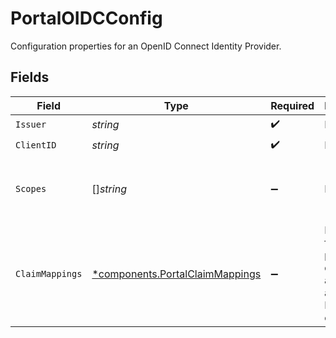 # PortalOIDCConfig

Configuration properties for an OpenID Connect Identity Provider.


## Fields

| Field                                                                             | Type                                                                              | Required                                                                          | Description                                                                       | Example                                                                           |
| --------------------------------------------------------------------------------- | --------------------------------------------------------------------------------- | --------------------------------------------------------------------------------- | --------------------------------------------------------------------------------- | --------------------------------------------------------------------------------- |
| `Issuer`                                                                          | *string*                                                                          | :heavy_check_mark:                                                                | N/A                                                                               | https://identity.example.com/v2                                                   |
| `ClientID`                                                                        | *string*                                                                          | :heavy_check_mark:                                                                | N/A                                                                               | x7id0o42lklas0blidl2                                                              |
| `Scopes`                                                                          | []*string*                                                                        | :heavy_minus_sign:                                                                | N/A                                                                               | [<br/>"email",<br/>"openid",<br/>"profile"<br/>]                                  |
| `ClaimMappings`                                                                   | [*components.PortalClaimMappings](../../models/components/portalclaimmappings.md) | :heavy_minus_sign:                                                                | Mappings from a portal developer atribute to an Identity Provider claim.          | {<br/>"name": "name",<br/>"email": "email",<br/>"groups": "custom-group-claim"<br/>} |